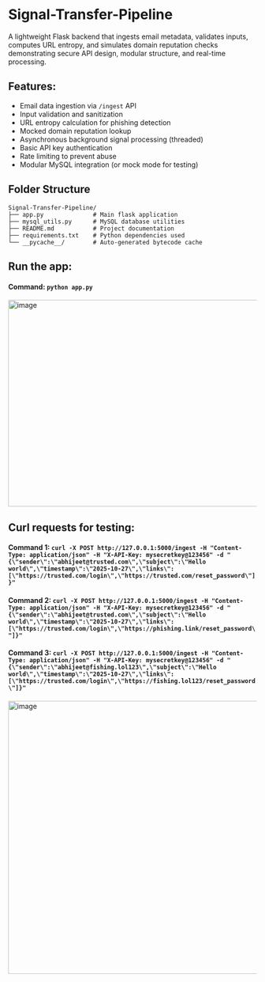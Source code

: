 # Signal-Transfer-Pipeline
A lightweight Flask backend that ingests email metadata, validates inputs, computes URL entropy, and simulates domain reputation checks demonstrating secure API design, modular structure, and real-time processing.

## Features:
- Email data ingestion via `/ingest` API
- Input validation and sanitization
- URL entropy calculation for phishing detection
- Mocked domain reputation lookup
- Asynchronous background signal processing (threaded)
- Basic API key authentication
- Rate limiting to prevent abuse
- Modular MySQL integration (or mock mode for testing)

## Folder Structure

```
Signal-Transfer-Pipeline/
├── app.py              # Main flask application
├── mysql_utils.py      # MySQL database utilities
├── README.md           # Project documentation
├── requirements.txt    # Python dependencies used
└── __pycache__/        # Auto-generated bytecode cache
```

## Run the app:
#### Command: ```python app.py```
<img width="1582" height="418" alt="image" src="https://github.com/user-attachments/assets/66f226f2-f6ab-43ac-aa7b-9911dd199fcc" />

## Curl requests for testing:
#### Command 1: ```curl -X POST http://127.0.0.1:5000/ingest -H "Content-Type: application/json" -H "X-API-Key: mysecretkey@123456" -d "{\"sender\":\"abhijeet@trusted.com\",\"subject\":\"Hello world\",\"timestamp\":\"2025-10-27\",\"links\":[\"https://trusted.com/login\",\"https://trusted.com/reset_password\"]}"```
#### Command 2: ```curl -X POST http://127.0.0.1:5000/ingest -H "Content-Type: application/json" -H "X-API-Key: mysecretkey@123456" -d "{\"sender\":\"abhijeet@trusted.com\",\"subject\":\"Hello world\",\"timestamp\":\"2025-10-27\",\"links\":[\"https://trusted.com/login\",\"https://phishing.link/reset_password\"]}"```
#### Command 3: ```curl -X POST http://127.0.0.1:5000/ingest -H "Content-Type: application/json" -H "X-API-Key: mysecretkey@123456" -d "{\"sender\":\"abhijeet@fishing.lol123\",\"subject\":\"Hello world\",\"timestamp\":\"2025-10-27\",\"links\":[\"https://trusted.com/login\",\"https://fishing.lol123/reset_password\"]}"```

<img width="1590" height="552" alt="image" src="https://github.com/user-attachments/assets/4048093a-bf52-452d-a738-32116c25a6a3" />
